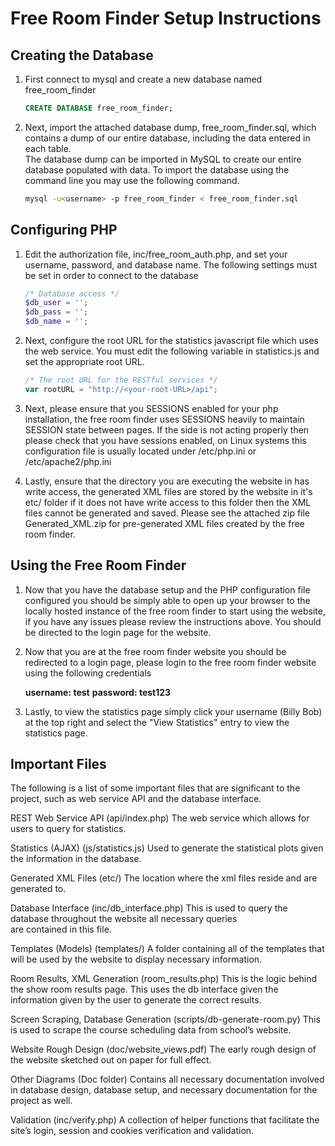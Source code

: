 Free Room Finder Setup Instructions
====================================

Creating the Database
----------------------

1.  First connect to mysql and create a new database named free_room_finder

    ```sql
    CREATE DATABASE free_room_finder;
    ```

2.  Next, import the attached database dump, free_room_finder.sql, which contains
    a dump of our entire database, including the data entered in each table.  
    The database dump can be imported in MySQL to create our entire database 
    populated with data. To import the database using the command line you may
    use the following command.

    ```bash
    mysql -u<username> -p free_room_finder < free_room_finder.sql
    ```

Configuring PHP 
----------------

1.  Edit the authorization file, inc/free_room_auth.php, and set your username,
    password, and database name. The following settings must be set in order to
    connect to the database

    ```php
    /* Database access */
    $db_user = '';
    $db_pass = '';
    $db_name = '';
    ```

2.  Next, configure the root URL for the statistics javascript file which uses the
    web service. You must edit the following variable in statistics.js and set
    the appropriate root URL.

    ```js
    /* The root URL for the RESTful services */
    var rootURL = "http://<your-root-URL>/api";
    ```

3.  Next, please ensure that you SESSIONS enabled for your php installation, the
    free room finder uses SESSIONS heavily to maintain SESSION state between
    pages. If the side is not acting properly then please check that you have
    sessions enabled, on Linux systems this configuration file is usually located
    under /etc/php.ini or /etc/apache2/php.ini

4.  Lastly, ensure that the directory you are executing the website in has write
    access, the generated XML files are stored by the website in it's etc/ folder
    if it does not have write access to this folder then the XML files cannot
    be generated and saved. Please see the attached zip file Generated_XML.zip
    for pre-generated XML files created by the free room finder.


Using the Free Room Finder
--------------------------

1.  Now that you have the database setup and the PHP configuration file configured
    you should be simply able to open up your browser to the locally hosted instance
    of the free room finder to start using the website, if you have any issues
    please review the instructions above. You should be directed to the login page
    for the website.

2.  Now that you are at the free room finder website you should be redirected to
    a login page, please login to the free room finder website using the following
    credentials

    **username: test**
    **password: test123**

3.  Lastly, to view the statistics page simply click your username (Billy Bob)
    at the top right and select the "View Statistics" entry to view the statistics
    page.


Important Files
---------------

The following is a list of some important files that are significant to the
project, such as web service API and the database interface.


REST Web Service API (api/index.php)
    The web service which allows for users to query for statistics.

Statistics (AJAX)  (js/statistics.js)
    Used to generate the statistical plots given the information in the database.

Generated XML Files  (etc/)
    The location where the xml files reside and are generated to.

Database Interface  (inc/db_interface.php)
    This is used to query the database throughout the website all necessary queries   
    are contained in this file.

Templates (Models)  (templates/)
    A folder containing all of the templates that will be used by the website to 
    display necessary information.

Room Results, XML Generation  (room_results.php)
    This is the logic behind the show room results page. This uses the db interface 
    given the information given by the user to generate the correct results.

Screen Scraping, Database Generation  (scripts/db-generate-room.py)
    This is used to scrape the course scheduling data from school’s website.

Website Rough Design  (doc/website_views.pdf)
    The early rough design of the website sketched out on paper for full effect.

Other Diagrams  (Doc folder)
    Contains all necessary documentation involved in database design, database setup, 
    and necessary documentation for the project as well.

Validation  (inc/verify.php)
    A collection of helper functions that facilitate the site’s login, session and 
    cookies verification and validation.

